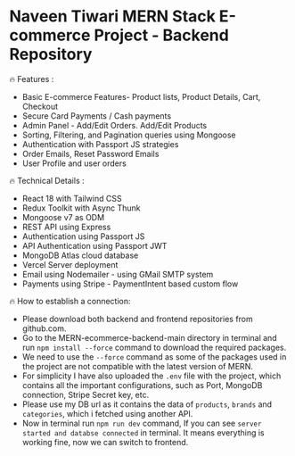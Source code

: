 
# Naveen Tiwari MERN Stack E-commerce Project - Backend Repository
🔥 Features :
- Basic E-commerce Features- Product lists, Product Details, Cart, Checkout 
- Secure Card Payments / Cash payments
- Admin Panel - Add/Edit Orders. Add/Edit Products
- Sorting, Filtering, and Pagination queries using Mongoose
- Authentication with Passport JS strategies
- Order Emails, Reset Password Emails
- User Profile and user orders

🔥 Technical Details :
- React 18 with Tailwind CSS
- Redux Toolkit with Async Thunk
- Mongoose v7 as ODM
- REST API using Express
- Authentication using Passport JS
- API Authentication using Passport JWT
- MongoDB Atlas cloud database
- Vercel Server deployment
- Email using Nodemailer - using GMail SMTP system
- Payments using Stripe - PaymentIntent based custom flow


🔥 How to establish a connection:
- Please download both backend and frontend repositories from github.com.
- Go to the MERN-ecommerce-backend-main directory in terminal and run `npm install --force` command to download the required packages.
- We need to use the `--force` command as some of the packages used in the project are not compatible with the latest version of MERN.
- For simplicity I have also uploaded the `.env` file with the project, which contains all the important configurations, such as Port, MongoDB connection, Stripe Secret key, etc.
- Please use my DB url as it contains the data of `products`, `brands` and `categories`, which i fetched using another API.
- Now in terminal run `npm run dev` command, If you can see `server started and databse connected` in terminal. It means everything is working fine, now we can switch to frontend. 